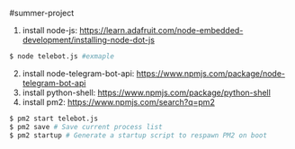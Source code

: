 #summer-project
1. install node-js: https://learn.adafruit.com/node-embedded-development/installing-node-dot-js
```bash
$ node telebot.js #exmaple
```
2. install node-telegram-bot-api: https://www.npmjs.com/package/node-telegram-bot-api
3. install python-shell: https://www.npmjs.com/package/python-shell
4. install pm2: https://www.npmjs.com/search?q=pm2
```bash
$ pm2 start telebot.js
$ pm2 save # Save current process list
$ pm2 startup # Generate a startup script to respawn PM2 on boot
```
